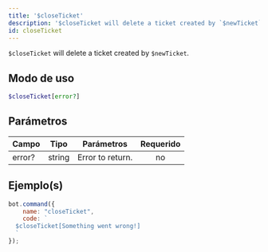```yaml
---
title: '$closeTicket'
description: '$closeTicket will delete a ticket created by `$newTicket`.'
id: closeTicket
---
```


`$closeTicket` will delete a ticket created by `$newTicket`.

## Modo de uso

```php
$closeTicket[error?]
```

## Parámetros

| Campo  | Tipo   | Parámetros       | Requerido |
| ------ | ------ | ---------------- |:---------:|
| error? | string | Error to return. |    no     |

## Ejemplo(s)

```javascript
bot.command({
    name: "closeTicket",
    code: `
  $closeTicket[Something went wrong!]
  `
});
```